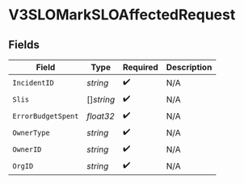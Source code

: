 # V3SLOMarkSLOAffectedRequest


## Fields

| Field              | Type               | Required           | Description        |
| ------------------ | ------------------ | ------------------ | ------------------ |
| `IncidentID`       | *string*           | :heavy_check_mark: | N/A                |
| `Slis`             | []*string*         | :heavy_check_mark: | N/A                |
| `ErrorBudgetSpent` | *float32*          | :heavy_check_mark: | N/A                |
| `OwnerType`        | *string*           | :heavy_check_mark: | N/A                |
| `OwnerID`          | *string*           | :heavy_check_mark: | N/A                |
| `OrgID`            | *string*           | :heavy_check_mark: | N/A                |
